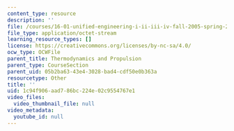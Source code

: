 ```yaml
---
content_type: resource
description: ''
file: /courses/16-01-unified-engineering-i-ii-iii-iv-fall-2005-spring-2006/1c94f906aad786bc224e02c9554767e1_q3.pdf
file_type: application/octet-stream
learning_resource_types: []
license: https://creativecommons.org/licenses/by-nc-sa/4.0/
ocw_type: OCWFile
parent_title: Thermodynamics and Propulsion
parent_type: CourseSection
parent_uid: 05b2ba63-43e4-3028-bad4-cdf50e0b363a
resourcetype: Other
title: ''
uid: 1c94f906-aad7-86bc-224e-02c9554767e1
video_files:
  video_thumbnail_file: null
video_metadata:
  youtube_id: null
---
```

